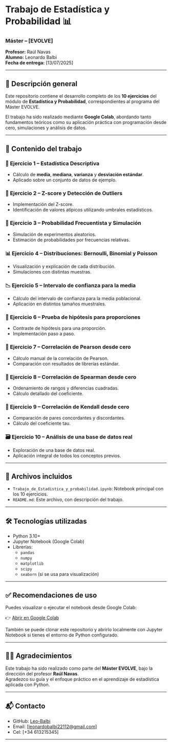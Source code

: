 # Trabajo de Estadística y Probabilidad 📊

### Máster – [EVOLVE]  
**Profesor:** Raúl Navas  
**Alumno:** Leonardo Balbi  
**Fecha de entrega:** [13/07/2025]

---

## 📘 Descripción general

Este repositorio contiene el desarrollo completo de los **10 ejercicios** del módulo de **Estadística y Probabilidad**, correspondientes al programa del Máster EVOLVE.

El trabajo ha sido realizado mediante **Google Colab**, abordando tanto fundamentos teóricos como su aplicación práctica con programación desde cero, simulaciones y análisis de datos.

---

## 🧠 Contenido del trabajo

### 🔢 Ejercicio 1 – Estadística Descriptiva  
- Cálculo de **media**, **mediana**, **varianza** y **desviación estándar**.  
- Aplicado sobre un conjunto de datos de ejemplo.

### 📏 Ejercicio 2 – Z-score y Detección de Outliers  
- Implementación del Z-score.  
- Identificación de valores atípicos utilizando umbrales estadísticos.

### 🎲 Ejercicio 3 – Probabilidad Frecuentista y Simulación  
- Simulación de experimentos aleatorios.  
- Estimación de probabilidades por frecuencias relativas.

### 📊 Ejercicio 4 – Distribuciones: Bernoulli, Binomial y Poisson  
- Visualización y explicación de cada distribución.  
- Simulaciones con distintas muestras.

### 📉 Ejercicio 5 – Intervalo de confianza para la media  
- Cálculo del intervalo de confianza para la media poblacional.  
- Aplicación en distintos tamaños muestrales.

### 🧪 Ejercicio 6 – Prueba de hipótesis para proporciones  
- Contraste de hipótesis para una proporción.  
- Implementación paso a paso.

### 🔗 Ejercicio 7 – Correlación de Pearson desde cero  
- Cálculo manual de la correlación de Pearson.  
- Comparación con resultados de librerías estándar.

### 📐 Ejercicio 8 – Correlación de Spearman desde cero  
- Ordenamiento de rangos y diferencias cuadradas.  
- Cálculo detallado del coeficiente.

### 🧭 Ejercicio 9 – Correlación de Kendall desde cero  
- Comparación de pares concordantes y discordantes.  
- Cálculo del coeficiente tau.

### 🗃️ Ejercicio 10 – Análisis de una base de datos real  
- Exploración de una base de datos real.  
- Aplicación integral de todos los conceptos previos.

---

## 📁 Archivos incluidos

- `Trabajo_de_Estadistica_y_probabilidad.ipynb`: Notebook principal con los 10 ejercicios.
- `README.md`: Este archivo, con descripción del trabajo.

---

## 🛠️ Tecnologías utilizadas

- Python 3.10+
- Jupyter Notebook (Google Colab)
- Librerías:
  - `pandas`
  - `numpy`
  - `matplotlib`
  - `scipy`
  - `seaborn` (si se usa para visualización)

---

## ✅ Recomendaciones de uso

Puedes visualizar o ejecutar el notebook desde Google Colab:

👉 [Abrir en Google Colab](https://colab.research.google.com/)

También se puede clonar este repositorio y abrirlo localmente con Jupyter Notebook si tienes el entorno de Python configurado.

---

## 🧑‍🏫 Agradecimientos

Este trabajo ha sido realizado como parte del **Máster EVOLVE**, bajo la dirección del profesor **Raúl Navas**.  
Agradezco su guía y el enfoque práctico en el aprendizaje de estadística aplicada con Python.

---

## 📬 Contacto

- GitHub: [Leo-Balbi](https://github.com/Leo-Balbi)  
- Email: [leonardobalbi22112@gmail.com]
- Cel: [+34 613215345]

---
